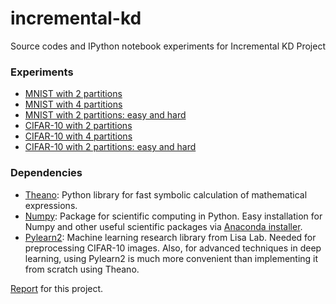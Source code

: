 # incremental-kd
Source codes and IPython notebook experiments for Incremental KD Project

### Experiments
- [MNIST with 2 partitions](http://nbviewer.ipython.org/github/davidheryanto/incremental-kd/blob/master/mnist/merge_2/experiment.ipynb)
- [MNIST with 4 partitions](http://nbviewer.ipython.org/github/davidheryanto/incremental-kd/blob/master/mnist/merge_4/experiment.ipynb)
- [MNIST with 2 partitions: easy and hard](http://nbviewer.ipython.org/github/davidheryanto/incremental-kd/blob/master/mnist/merge_2_curriculum/experiment.ipynb)
- [CIFAR-10 with 2 partitions](http://nbviewer.ipython.org/github/davidheryanto/incremental-kd/blob/master/cifar-10/merge_2/experiment.ipynb)
- [CIFAR-10 with 4 partitions](http://nbviewer.ipython.org/github/davidheryanto/incremental-kd/blob/master/cifar-10/merge_4/experiment.ipynb)
- [CIFAR-10 with 2 partitions: easy and hard](http://nbviewer.ipython.org/github/davidheryanto/incremental-kd/blob/master/cifar-10/merge_2_curriculum/experiment.ipynb)

### Dependencies
- [Theano](https://github.com/Theano/Theano): Python library for fast symbolic calculation of mathematical expressions.
- [Numpy](https://github.com/numpy/numpy): Package for scientific computing in Python. Easy installation for Numpy and other useful scientific packages via [Anaconda installer](http://continuum.io/downloads).
- [Pylearn2](https://github.com/lisa-lab/pylearn2): Machine learning research library from Lisa Lab. Needed for preprocessing CIFAR-10 images. Also, for advanced techniques in deep learning, using Pylearn2 is much more convenient than implementing it from scratch using Theano.

[Report](https://github.com/davidheryanto/incremental-kd/raw/master/report.pdf) for this project.